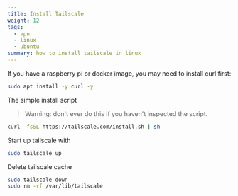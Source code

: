 ```yaml
---
title: Install Tailscale
weight: 12
tags:
  - vpn
  - linux
  - ubuntu
summary: how to install tailscale in linux
---
```


If you have a raspberry pi or docker image, you may need to install curl first:

```bash
sudo apt install -y curl -y
```

The simple install script

> Warning: don't ever do this if you haven't inspected the script.

```bash
curl -fsSL https://tailscale.com/install.sh | sh
```

Start up tailscale with

```bash
sudo tailscale up
```

Delete tailscale cache

```bash
sudo tailscale down
sudo rm -rf /var/lib/tailscale
```
